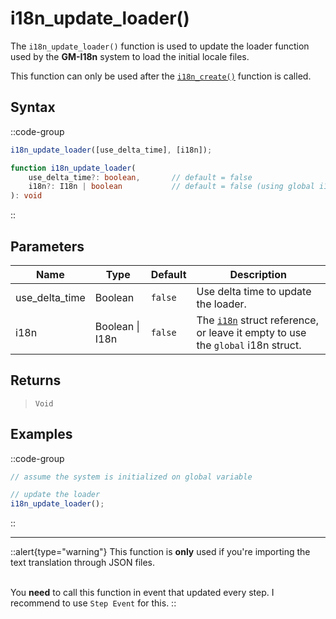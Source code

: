# i18n_update_loader()

The `i18n_update_loader()` function is used to update the loader function used by the **GM-I18n** system to load the initial locale files.

This function can only be used after the [`i18n_create()`](/v0/api-reference/functions/i18n-create) function is called.

## Syntax

::code-group
```js [Usage]
i18n_update_loader([use_delta_time], [i18n]);
```

```ts [Signature]
function i18n_update_loader(
    use_delta_time?: boolean,       // default = false
    i18n?: I18n | boolean           // default = false (using global i18n struct)
): void
```
::

## Parameters

| Name           | Type              | Default      | Description |
|----------------|-------------------|--------------|-------------|
| use_delta_time | Boolean           | `false`      | Use delta time to update the loader. |
| i18n           | Boolean \| I18n | `false`      | The [`i18n`](/v0/api-reference/functions/i18n-create) struct reference, or leave it empty to use the `global` i18n struct. |

## Returns

> `Void`

## Examples

::code-group
```js [Create Event]
// assume the system is initialized on global variable
```

```js [Step Event]
// update the loader
i18n_update_loader();
```
::

---

::alert{type="warning"}
This function is **only** used if you're importing the text translation through JSON files. <br> <br>

You **need** to call this function in event that updated every step. I recommend to use `Step Event` for this.
::
